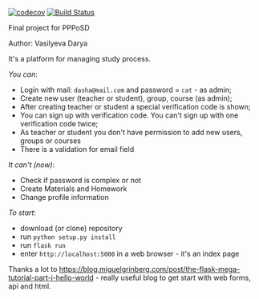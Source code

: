 [![codecov](https://codecov.io/gh/daryavasilyeva/lms/branch/master/graph/badge.svg)](https://codecov.io/gh/daryavasilyeva/lms)
[![Build Status](https://travis-ci.org/daryavasilyeva/lms.svg?branch=master)](https://travis-ci.org/daryavasilyeva/lms)

Final project for PPPoSD

Author: Vasilyeva Darya 

It's a platform for managing study process.

*You can*:
* Login with mail: `dasha@mail.com` and password = `cat` - as admin; 
* Create new user (teacher or student), group, course (as admin);
* After creating teacher or student a special verification code is shown;
* You can sign up with verification code. You can't sign up with one verification code twice; 
* As teacher or student you don't have permission to add new users, groups or courses 
* There is a validation for email field

*It can't (now)*:
* Check if password is complex or not 
* Create Materials and Homework
* Change profile information 
    
*To start*:
* download (or clone) repository
* run `python setup.py install` 
 * run `flask run` 
* enter `http://localhost:5000` in a web browser - it's an index page 
    
Thanks a lot to https://blog.miguelgrinberg.com/post/the-flask-mega-tutorial-part-i-hello-world - really useful blog to get start with web forms, api and html. 
